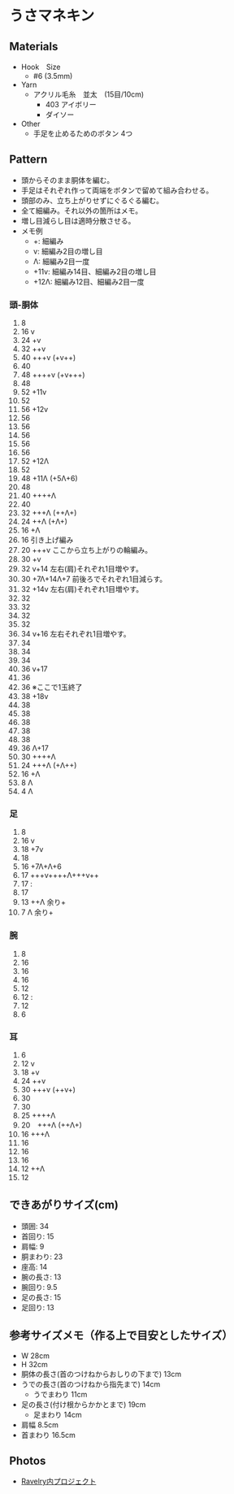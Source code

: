 # うさマネキン

## Materials
- Hook　Size
  - #6 (3.5mm)
- Yarn
  - アクリル毛糸　並太　(15目/10cm)
    - 403 アイボリー
    - ダイソー
- Other
  - 手足を止めるためのボタン 4つ

## Pattern
- 頭からそのまま胴体を編む。
- 手足はそれぞれ作って両端をボタンで留めて組み合わせる。
- 頭部のみ、立ち上がりせずにぐるぐる編む。
- 全て細編み。それ以外の箇所はメモ。
- 増し目減らし目は適時分散させる。
- メモ例
  - +: 細編み
  - v: 細編み2目の増し目
  - Λ: 細編み2目一度
  - +11v: 細編み14目、細編み2目の増し目
  - +12Λ: 細編み12目、細編み2目一度

### 頭-胴体
1. 8
2. 16 v
3. 24 +v
4. 32 ++v
5. 40 +++v (+v++)
6. 40
7. 48 ++++v (+v+++)
8. 48 
9. 52 +11v
10. 52
11. 56 +12v
12. 56 
13. 56
14. 56
15. 56
16. 56
17. 52 +12Λ
18. 52
19. 48 +11Λ (+5Λ+6)
20. 48
21. 40 ++++Λ
22. 40
23. 32 +++Λ (++Λ+)
24. 24 ++Λ (+Λ+)
25. 16 +Λ
26. 16 引き上げ編み
27. 20 +++v ここから立ち上がりの輪編み。
28. 30 +v
29. 32 v+14 左右(肩)それぞれ1目増やす。
30. 30 +7Λ+14Λ+7 前後ろでそれぞれ1目減らす。
31. 32 +14v 左右(肩)それぞれ1目増やす。
32. 32
33. 32
34. 32
35. 32
36. 34 v+16 左右それぞれ1目増やす。
37. 34
38. 34
39. 34
40. 36 v+17
41. 36
42. 36            ※ここで1玉終了
43. 38 +18v
44. 38
45. 38
46. 38
47. 38
48. 38
49. 36 Λ+17
50. 30 ++++Λ
51. 24 +++Λ (+Λ++)
52. 16 +Λ
53. 8 Λ 
54. 4 Λ


### 足
1. 8
2. 16 v
3. 18 +7v
4. 18
5. 16 +7Λ+Λ+6
6. 17 +++v++++Λ+++v++
7. 17
   :
25. 17
26. 13 ++Λ 余り+
27. 7 Λ 余り+

### 腕
1. 8
2. 16
3. 16
4. 16
5. 12
6. 12
   :
22. 12
23. 6

### 耳
1. 6
2. 12 v
3. 18 +v
4. 24 ++v
5. 30 +++v (++v+)
6. 30
7. 30
8. 25 ++++Λ
9. 20　+++Λ (++Λ+)
10. 16 +++Λ
11. 16
12. 16
13. 16
14. 12 ++Λ
15. 12

## できあがりサイズ(cm)
- 頭囲: 34
- 首回り: 15
- 肩幅: 9
- 胴まわり: 23
- 座高: 14
- 腕の長さ: 13
- 腕回り: 9.5
- 足の長さ: 15
- 足回り: 13

## 参考サイズメモ（作る上で目安としたサイズ）
- W 28cm
- H 32cm
- 胴体の長さ(首のつけねからおしりの下まで) 13cm
- うでの長さ(首のつけねから指先まで) 14cm
  - うでまわり 11cm
- 足の長さ(付け根からかかとまで) 19cm
  - 足まわり 14cm
- 肩幅 8.5cm
- 首まわり 16.5cm
  

## Photos
- [Ravelry内プロジェクト](https://ravel.me/ayak00/u6)
